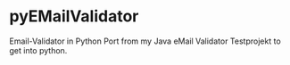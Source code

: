 # pyEMailValidator
Email-Validator in Python
Port from my Java eMail Validator
Testprojekt to get into python.
